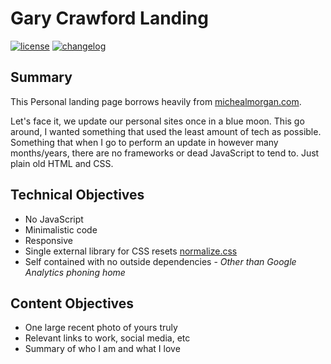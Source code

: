 # Gary Crawford Landing

[![license][license-image]][license-url] [![changelog][changelog-image]][changelog-url]

## Summary

This Personal landing page borrows heavily from [michealmorgan.com](michealmorgan.com). 

Let's face it, we update our personal sites once in a blue moon. This go around, I wanted something that used the least amount of tech as possible. Something that when I go to perform an update in however many months/years, there are no frameworks or dead JavaScript to tend to. Just plain old HTML and CSS. 

## Technical Objectives

- No JavaScript
- Minimalistic code
- Responsive
- Single external library for CSS resets [normalize.css](https://github.com/necolas/normalize.css/)
- Self contained with no outside dependencies - *Other than Google Analytics phoning home*

## Content Objectives

- One large recent photo of yours truly
- Relevant links to work, social media, etc
- Summary of who I am and what I love

[license-image]: https://img.shields.io/github/license/morgan/michealmorgan.com.svg
[license-url]: LICENSE.md
[changelog-image]: https://img.shields.io/badge/changelog-md-blue.svg
[changelog-url]: CHANGELOG.md
